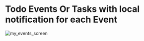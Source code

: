 # Todo Events Or Tasks with local notification for each Event 

![my_events_screen](https://user-images.githubusercontent.com/78031951/152295740-2080f7ae-02ba-4591-9043-a2862119d873.png)


